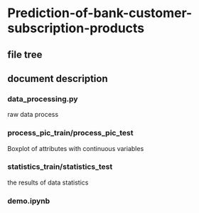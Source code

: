 # Prediction-of-bank-customer-subscription-products

## file tree

## document description

### data_processing.py
raw data process

### process_pic_train/process_pic_test
Boxplot of attributes with continuous variables

### statistics_train/statistics_test
the results of data statistics 

### demo.ipynb



